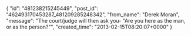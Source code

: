  {
   "id": "481238215245449",
   "post_id": "462493170453287_481209285248342",
   "from_name": "Derek Moran",
   "message": "The court/judge will then ask you- \"Are you here as the man, or as the person?\"",
   "created_time": "2013-02-15T08:20:07+0000"
 }
